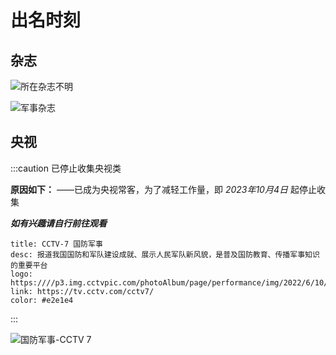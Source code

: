 # 出名时刻

## 杂志

![所在杂志不明](https://img.mwdocs.info/20240302/psc.syor72wpi.webp)

![军事杂志](https://img.mwdocs.info/20240302/mivvx7qq.67x79lagf2.webp)

## 央视

:::caution 已停止收集央视类

**原因如下：**
——已成为央视常客，为了减轻工作量，即 *2023年10月4日* 起停止收集

***如有兴趣请自行前往观看***

```component VPCard
title: CCTV-7 国防军事
desc: 报道我国国防和军队建设成就、展示人民军队新风貌，是普及国防教育、传播军事知识的重要平台
logo: https:////p3.img.cctvpic.com/photoAlbum/page/performance/img/2022/6/10/1654828698005_552.png
link: https://tv.cctv.com/cctv7/
color: #e2e1e4
```

:::

![国防军事-CCTV 7](https://img.mwdocs.info/20240302/Dlirlxz1.4g48eor3gy.webp)
